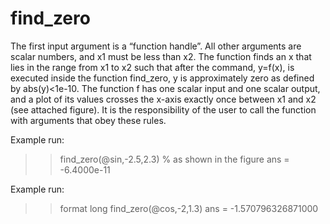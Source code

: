 # find_zero
The first input argument is a “function handle”. All other arguments are scalar numbers, and x1 must be less than x2. The function finds an x that lies in the range from x1 to x2 such that after the command, y=f(x), is executed inside the function find_zero, y is approximately zero as defined by abs(y)<1e-10. The function f has one scalar input and one scalar output, and a plot of its values crosses the x-axis exactly once between x1 and x2 (see attached figure). It is the responsibility of the user to call the function with arguments that obey these rules.

Example run:
>> find_zero(@sin,-2.5,2.3) % as shown in the figure
ans =
     -6.4000e-11

Example run:
>> format long
>> find_zero(@cos,-2,1.3)
ans =
     -1.570796326871000
